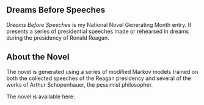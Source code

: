 Dreams Before Speeches
----------------------

_Dreams Before Speeches_ is my National Novel Generating Month entry.
It presents a series of presidential speeches made or rehearsed in
dreams during the presidency of Ronald Reagan.

About the Novel
---------------

The novel is generated using a series of modified Markov models
trained on both the collected speeches of the Reagan presidency and
several of the works of Arthur Schopenhauer, the pessimist
philosopher.

The novel is available here:



